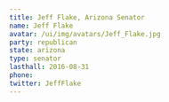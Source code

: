 ```yaml
---
title: Jeff Flake, Arizona Senator
name: Jeff Flake
avatar: /ui/img/avatars/Jeff_Flake.jpg
party: republican
state: arizona
type: senator
lasthall: 2016-08-31
phone: 
twitter: JeffFlake
---
```

